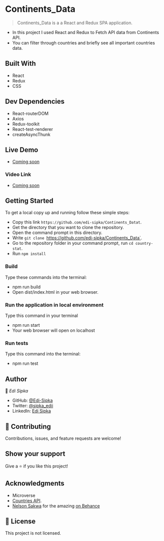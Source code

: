 # Continents_Data

> Continents_Data is a a React and Redux SPA application.

- In this project I used React and Redux to Fetch API data from Continents API.
- You can filter through countries and briefly see all important countries data.

## Built With

- React
- Redux
- CSS

## Dev Dependencies

- React-routerDOM
- Axios
- Redux-toolkit
- React-test-renderer
- createAsyncThunk

## Live Demo

- [Coming soon ]()

### Video Link

- [Coming soon]()

## Getting Started

To get a local copy up and running follow these simple steps:

- Copy this link `https://github.com/edi-sipka/Continents_Datat`.
- Get the directory that you want to clone the repository.
- Open the command prompt in this directory.
- Write `git clone `https://github.com/edi-sipka/Continents_Data`.
- Go to the repository folder in your command prompt, run `cd country-stat`.
- Run `npm install`

### Build

Type these commands into the terminal:

- npm run build
- Open dist/index.html in your web browser.

### Run the application in local environment

Type this command in your terminal

- npm run start
- Your web browser will open on localhost

### Run tests

Type this command into the terminal:

- npm run test

## Author

👤 _Edi Sipka_

- GitHub: [@Edi-Sipka](https://github.com/edi-sipka)
- Twitter: [@sipka_edii](https://twitter.com/sipka_edii)
- LinkedIn: [Edi Sipka](https://www.linkedin.com/in/edi-%C5%A1ipka-5b681b202/)

## 🤝 Contributing

Contributions, issues, and feature requests are welcome!

## Show your support

Give a ⭐️ if you like this project!

## Acknowledgments

- Microverse
- [Countries API](https://restcountries.com/v3.1/all).
- [ Nelson Sakwa](https://www.behance.net/sakwadesignstudio) for the amazing [on Behance](<https://www.behance.net/gallery/31579789/Ballhead-App-(Free-PSDs)>)

## 📝 License

This project is not licensed.
